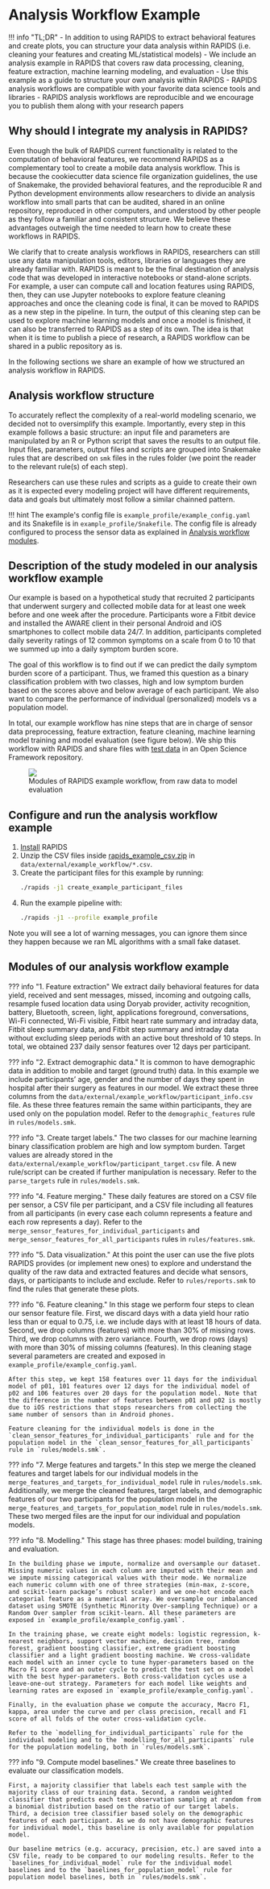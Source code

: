# Analysis Workflow Example

!!! info "TL;DR"
    - In addition to using RAPIDS to extract behavioral features and create plots, you can structure your data analysis within RAPIDS (i.e. cleaning your features and creating ML/statistical models)
    - We include an analysis example in RAPIDS that covers raw data processing, cleaning, feature extraction, machine learning modeling, and evaluation
    - Use this example as a guide to structure your own analysis within RAPIDS
    - RAPIDS analysis workflows are compatible with your favorite data science tools and libraries
    - RAPIDS analysis workflows are reproducible and we encourage you to publish them along with your research papers

## Why should I integrate my analysis in RAPIDS?
Even though the bulk of RAPIDS current functionality is related to the computation of behavioral features, we recommend RAPIDS as a complementary tool to create a mobile data analysis workflow. This is because the cookiecutter data science file organization guidelines, the use of Snakemake, the provided behavioral features, and the reproducible R and Python development environments allow researchers to divide an analysis workflow into small parts that can be audited, shared in an online repository, reproduced in other computers, and understood by other people as they follow a familiar and consistent structure. We believe these advantages outweigh the time needed to learn how to create these workflows in RAPIDS.

We clarify that to create analysis workflows in RAPIDS, researchers can still use any data manipulation tools, editors, libraries or languages they are already familiar with. RAPIDS is meant to be the final destination of analysis code that was developed in interactive notebooks or stand-alone scripts. For example, a user can compute call and location features using RAPIDS, then, they can use Jupyter notebooks to explore feature cleaning approaches and once the cleaning code is final, it can be moved to RAPIDS as a new step in the pipeline. In turn, the output of this cleaning step can be used to explore machine learning models and once a model is finished, it can also be transferred to RAPIDS as a step of its own. The idea is that when it is time to publish a piece of research, a RAPIDS workflow can be shared in a public repository as is.

In the following sections we share an example of how we structured an analysis workflow in RAPIDS.

## Analysis workflow structure
To accurately reflect the complexity of a real-world modeling scenario, we decided not to oversimplify this example. Importantly, every step in this example follows a basic structure: an input file and parameters are manipulated by an R or Python script that saves the results to an output file. Input files, parameters, output files and scripts are grouped into Snakemake rules that are described on `smk` files in the rules folder (we point the reader to the relevant rule(s) of each step). 

Researchers can use these rules and scripts as a guide to create their own as it is expected every modeling project will have different requirements, data and goals but ultimately most follow a similar chainned pattern.

!!! hint
    The example's config file is `example_profile/example_config.yaml` and its Snakefile is in `example_profile/Snakefile`. The config file is already configured to process the sensor data as explained in [Analysis workflow modules](#analysis-workflow-modules).

## Description of the study modeled in our analysis workflow example
Our example is based on a hypothetical study that recruited 2 participants that underwent surgery and collected mobile data for at least one week before and one week after the procedure. Participants wore a Fitbit device and installed the AWARE client in their personal Android and iOS smartphones to collect mobile data 24/7. In addition, participants completed daily severity ratings of 12 common symptoms on a scale from 0 to 10 that we summed up into a daily symptom burden score. 

The goal of this workflow is to find out if we can predict the daily symptom burden score of a participant. Thus, we framed this question as a binary classification problem with two classes, high and low symptom burden based on the scores above and below average of each participant. We also want to compare the performance of individual (personalized) models vs a population model. 

In total, our example workflow has nine steps that are in charge of sensor data preprocessing, feature extraction, feature cleaning, machine learning model training and model evaluation (see figure below). We ship this workflow with RAPIDS and share files with [test data](https://osf.io/wbg23/) in an Open Science Framework repository. 

<figure>
  <img src="../../img/analysis_workflow.png" max-width="100%" />
  <figcaption>Modules of RAPIDS example workflow, from raw data to model evaluation</figcaption>
</figure>


## Configure and run the analysis workflow example
1.	[Install](../../setup/installation) RAPIDS
2.	Unzip the CSV files inside [rapids_example_csv.zip](https://osf.io/wbg23/) in `data/external/example_workflow/*.csv`.
3.	Create the participant files for this example by running:
    ```bash
    ./rapids -j1 create_example_participant_files
    ```
4.	Run the example pipeline with:
    ```bash
    ./rapids -j1 --profile example_profile
    ```

Note you will see a lot of warning messages, you can ignore them since they happen because we ran ML algorithms with a small fake dataset.

## Modules of our analysis workflow example

??? info "1. Feature extraction"
    We extract daily behavioral features for data yield, received and sent messages, missed, incoming and outgoing calls, resample fused location data using Doryab provider, activity recognition, battery, Bluetooth, screen, light, applications foreground, conversations, Wi-Fi connected, Wi-Fi visible, Fitbit heart rate summary and intraday data, Fitbit sleep summary data, and Fitbit step summary and intraday data without excluding sleep periods with an active bout threshold of 10 steps. In total, we obtained 237 daily sensor features over 12 days per participant. 

??? info "2. Extract demographic data."
    It is common to have demographic data in addition to mobile and target (ground truth) data. In this example we include participants’ age, gender and the number of days they spent in hospital after their surgery as features in our model. We extract these three columns from the `data/external/example_workflow/participant_info.csv` file. As these three features remain the same within participants, they are used only on the population model. Refer to the `demographic_features` rule in `rules/models.smk`.

??? info "3. Create target labels."
    The two classes for our machine learning binary classification problem are high and low symptom burden. Target values are already stored in the `data/external/example_workflow/participant_target.csv` file. A new rule/script can be created if further manipulation is necessary. Refer to the `parse_targets` rule in `rules/models.smk`.

??? info "4. Feature merging."
    These daily features are stored on a CSV file per sensor, a CSV file per participant, and a CSV file including all features from all participants (in every case each column represents a feature and each row represents a day). Refer to the `merge_sensor_features_for_individual_participants` and `merge_sensor_features_for_all_participants` rules in `rules/features.smk`.

??? info "5. Data visualization."
    At this point the user can use the five plots RAPIDS provides (or implement new ones) to explore and understand the quality of the raw data and extracted features and decide what sensors, days, or participants to include and exclude. Refer to `rules/reports.smk` to find the rules that generate these plots.

??? info "6. Feature cleaning."
    In this stage we perform four steps to clean our sensor feature file. First, we discard days with a data yield hour ratio less than or equal to 0.75, i.e. we include days with at least 18 hours of data. Second, we drop columns (features) with more than 30% of missing rows. Third, we drop columns with zero variance. Fourth, we drop rows (days) with more than 30% of missing columns (features). In this cleaning stage several parameters are created and exposed in `example_profile/example_config.yaml`. 

    After this step, we kept 158 features over 11 days for the individual model of p01, 101 features over 12 days for the individual model of p02 and 106 features over 20 days for the population model. Note that the difference in the number of features between p01 and p02 is mostly due to iOS restrictions that stops researchers from collecting the same number of sensors than in Android phones. 
    
    Feature cleaning for the individual models is done in the `clean_sensor_features_for_individual_participants` rule and for the population model in the `clean_sensor_features_for_all_participants` rule in `rules/models.smk`.

??? info "7. Merge features and targets."
    In this step we merge the cleaned features and target labels for our individual models in the `merge_features_and_targets_for_individual_model` rule in `rules/models.smk`. Additionally, we merge the cleaned features, target labels, and demographic features of our two participants for the population model in the `merge_features_and_targets_for_population_model` rule in `rules/models.smk`. These two merged files are the input for our individual and population models. 

??? info "8. Modelling."
    This stage has three phases: model building, training and evaluation. 

    In the building phase we impute, normalize and oversample our dataset.  Missing numeric values in each column are imputed with their mean and we impute missing categorical values with their mode. We normalize each numeric column with one of three strategies (min-max, z-score, and scikit-learn package’s robust scaler) and we one-hot encode each categorial feature as a numerical array. We oversample our imbalanced dataset using SMOTE (Synthetic Minority Over-sampling Technique) or a Random Over sampler from scikit-learn. All these parameters are exposed in `example_profile/example_config.yaml`.

    In the training phase, we create eight models: logistic regression, k-nearest neighbors, support vector machine, decision tree, random forest, gradient boosting classifier, extreme gradient boosting classifier and a light gradient boosting machine. We cross-validate each model with an inner cycle to tune hyper-parameters based on the Macro F1 score and an outer cycle to predict the test set on a model with the best hyper-parameters. Both cross-validation cycles use a leave-one-out strategy. Parameters for each model like weights and learning rates are exposed in `example_profile/example_config.yaml`.

    Finally, in the evaluation phase we compute the accuracy, Macro F1, kappa, area under the curve and per class precision, recall and F1 score of all folds of the outer cross-validation cycle.
    
    Refer to the `modelling_for_individual_participants` rule for the individual modeling and to the `modelling_for_all_participants` rule for the population modeling, both in `rules/models.smk`.

??? info "9. Compute model baselines."
    We create three baselines to evaluate our classification models.
    
    First, a majority classifier that labels each test sample with the majority class of our training data. Second, a random weighted classifier that predicts each test observation sampling at random from a binomial distribution based on the ratio of our target labels. Third, a decision tree classifier based solely on the demographic features of each participant. As we do not have demographic features for individual model, this baseline is only available for population model. 
    
    Our baseline metrics (e.g. accuracy, precision, etc.) are saved into a CSV file, ready to be compared to our modeling results. Refer to the `baselines_for_individual_model` rule for the individual model baselines and to the `baselines_for_population_model` rule for population model baselines, both in `rules/models.smk`.
